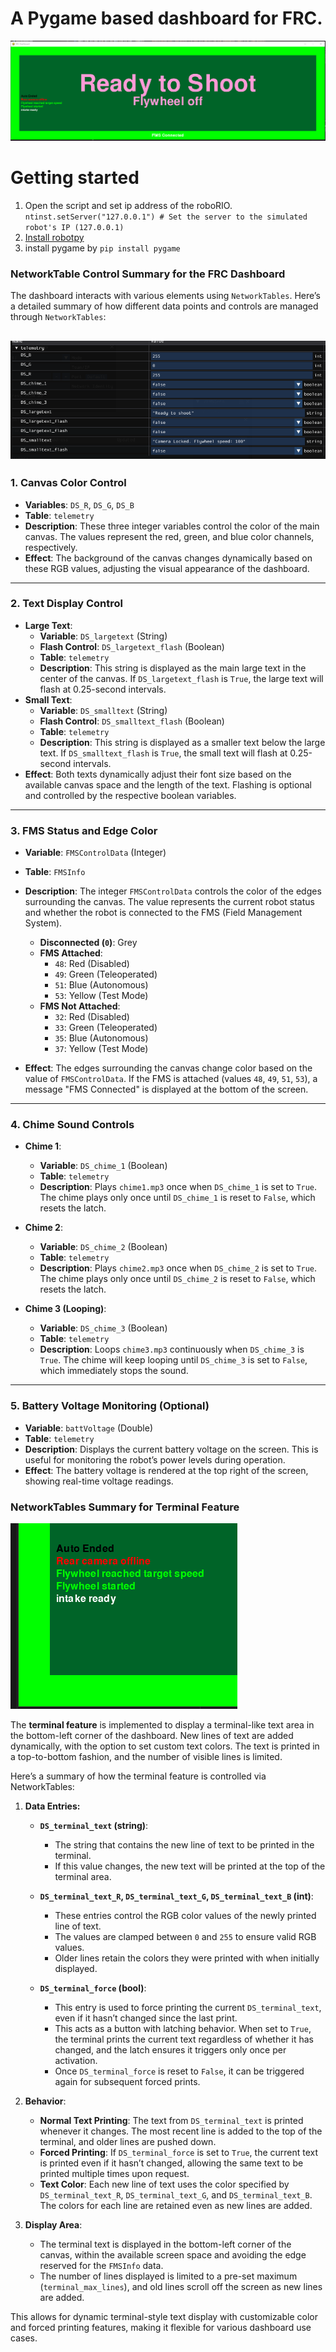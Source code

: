# A Pygame based dashboard for FRC.

![screen shot](Capture.PNG)
# Getting started

 

 1. Open the script and set ip address of the roboRIO.    `ntinst.setServer("127.0.0.1") # Set the server to the simulated robot's IP (127.0.0.1)` 
 2. [Install robotpy](https://docs.wpilib.org/en/stable/docs/zero-to-robot/step-2/python-setup.html)
 3. install pygame by `pip install pygame`

### NetworkTable Control Summary for the FRC Dashboard

The dashboard interacts with various elements using `NetworkTables`. Here’s a detailed summary of how different data points and controls are managed through `NetworkTables`:

![](networktable.png)
----------

### 1. **Canvas Color Control**

-   **Variables**: `DS_R`, `DS_G`, `DS_B`
-   **Table**: `telemetry`
-   **Description**: These three integer variables control the color of the main canvas. The values represent the red, green, and blue color channels, respectively.
-   **Effect**: The background of the canvas changes dynamically based on these RGB values, adjusting the visual appearance of the dashboard.

----------

### 2. **Text Display Control**

-   **Large Text**:
    -   **Variable**: `DS_largetext` (String)
    -   **Flash Control**: `DS_largetext_flash` (Boolean)
    -   **Table**: `telemetry`
    -   **Description**: This string is displayed as the main large text in the center of the canvas. If `DS_largetext_flash` is `True`, the large text will flash at 0.25-second intervals.
-   **Small Text**:
    -   **Variable**: `DS_smalltext` (String)
    -   **Flash Control**: `DS_smalltext_flash` (Boolean)
    -   **Table**: `telemetry`
    -   **Description**: This string is displayed as a smaller text below the large text. If `DS_smalltext_flash` is `True`, the small text will flash at 0.25-second intervals.
-   **Effect**: Both texts dynamically adjust their font size based on the available canvas space and the length of the text. Flashing is optional and controlled by the respective boolean variables.

----------

### 3. **FMS Status and Edge Color**

-   **Variable**: `FMSControlData` (Integer)
    
-   **Table**: `FMSInfo`
    
-   **Description**: The integer `FMSControlData` controls the color of the edges surrounding the canvas. The value represents the current robot status and whether the robot is connected to the FMS (Field Management System).
    
    -   **Disconnected (`0`)**: Grey
    -   **FMS Attached**:
        -   `48`: Red (Disabled)
        -   `49`: Green (Teleoperated)
        -   `51`: Blue (Autonomous)
        -   `53`: Yellow (Test Mode)
    -   **FMS Not Attached**:
        -   `32`: Red (Disabled)
        -   `33`: Green (Teleoperated)
        -   `35`: Blue (Autonomous)
        -   `37`: Yellow (Test Mode)
-   **Effect**: The edges surrounding the canvas change color based on the value of `FMSControlData`. If the FMS is attached (values `48`, `49`, `51`, `53`), a message "FMS Connected" is displayed at the bottom of the screen.
    

----------

### 4. **Chime Sound Controls**

-   **Chime 1**:
    
    -   **Variable**: `DS_chime_1` (Boolean)
    -   **Table**: `telemetry`
    -   **Description**: Plays `chime1.mp3` once when `DS_chime_1` is set to `True`. The chime plays only once until `DS_chime_1` is reset to `False`, which resets the latch.
-   **Chime 2**:
    
    -   **Variable**: `DS_chime_2` (Boolean)
    -   **Table**: `telemetry`
    -   **Description**: Plays `chime2.mp3` once when `DS_chime_2` is set to `True`. The chime plays only once until `DS_chime_2` is reset to `False`, which resets the latch.
-   **Chime 3 (Looping)**:
    
    -   **Variable**: `DS_chime_3` (Boolean)
    -   **Table**: `telemetry`
    -   **Description**: Loops `chime3.mp3` continuously when `DS_chime_3` is `True`. The chime will keep looping until `DS_chime_3` is set to `False`, which immediately stops the sound.

----------

### 5. **Battery Voltage Monitoring (Optional)**

-   **Variable**: `battVoltage` (Double)
-   **Table**: `telemetry`
-   **Description**: Displays the current battery voltage on the screen. This is useful for monitoring the robot’s power levels during operation.
-   **Effect**: The battery voltage is rendered at the top right of the screen, showing real-time voltage readings.

### NetworkTables Summary for Terminal Feature

![](terminal.PNG)

The **terminal feature** is implemented to display a terminal-like text area in the bottom-left corner of the dashboard. New lines of text are added dynamically, with the option to set custom text colors. The text is printed in a top-to-bottom fashion, and the number of visible lines is limited.

Here’s a summary of how the terminal feature is controlled via NetworkTables:

1. **Data Entries:**
   - **`DS_terminal_text` (string)**: 
     - The string that contains the new line of text to be printed in the terminal.
     - If this value changes, the new text will be printed at the top of the terminal area.

   - **`DS_terminal_text_R`, `DS_terminal_text_G`, `DS_terminal_text_B` (int)**:
     - These entries control the RGB color values of the newly printed line of text.
     - The values are clamped between `0` and `255` to ensure valid RGB values.
     - Older lines retain the colors they were printed with when initially displayed.

   - **`DS_terminal_force` (bool)**:
     - This entry is used to force printing the current `DS_terminal_text`, even if it hasn’t changed since the last print.
     - This acts as a button with latching behavior. When set to `True`, the terminal prints the current text regardless of whether it has changed, and the latch ensures it triggers only once per activation.
     - Once `DS_terminal_force` is reset to `False`, it can be triggered again for subsequent forced prints.

2. **Behavior**:
   - **Normal Text Printing**: The text from `DS_terminal_text` is printed whenever it changes. The most recent line is added to the top of the terminal, and older lines are pushed down.
   - **Forced Printing**: If `DS_terminal_force` is set to `True`, the current text is printed even if it hasn’t changed, allowing the same text to be printed multiple times upon request.
   - **Text Color**: Each new line of text uses the color specified by `DS_terminal_text_R`, `DS_terminal_text_G`, and `DS_terminal_text_B`. The colors for each line are retained even as new lines are added.

3. **Display Area**:
   - The terminal text is displayed in the bottom-left corner of the canvas, within the available screen space and avoiding the edge reserved for the `FMSInfo` data.
   - The number of lines displayed is limited to a pre-set maximum (`terminal_max_lines`), and old lines scroll off the screen as new lines are added.

This allows for dynamic terminal-style text display with customizable color and forced printing features, making it flexible for various dashboard use cases.